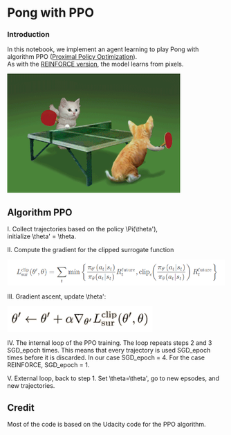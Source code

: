# Pong with PPO

### Introduction 

In this notebook, we implement an agent learning to play Pong with
algorithm PPO ([Proximal Policy Optimization](https://openai.com/blog/openai-baselines-ppo/)).  
As with the [REINFORCE version](https://github.com/Rafael1s/Deep-Reinforcement-Learning-Udacity/tree/master/Pong-Policy-Gradient-REINFORCE), 
the model learns from pixels.

![](images/cat_pong_giphy.gif)

## Algorithm PPO 

I. Collect trajectories based on the policy \Pi(\theta'),  
initialize  \theta' = \theta.

II. Compute the gradient for the clipped surrogate function

![](images/L_CLIPPED.png)

III. Gradient ascent, update \theta':

![](images/gradient_ascent.png)

IV. The internal loop of the PPO training. The loop repeats steps 2 and 3 
SGD_epoch times. This means that every trajectory is used SGD_epoch times 
before it is discarded. In our case SGD_epoch = 4. For the case REINFORCE,
SGD_epoch = 1.

V. External loop, back to step 1. Set \theta=\theta',
 go to new epsodes, and new trajectories.

## Credit       
Most of the code is based on the Udacity code for the PPO algorithm.  
